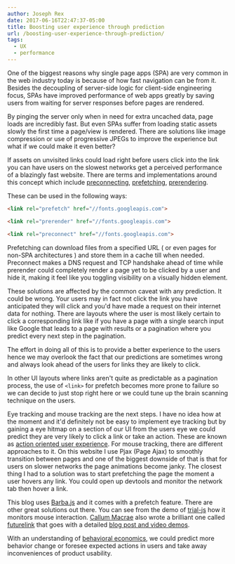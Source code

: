 ```yaml
---
author: Joseph Rex
date: 2017-06-16T22:47:37-05:00
title: Boosting user experience through prediction
url: /boosting-user-experience-through-prediction/
tags:
  - UX
  - performance
---
```


One of the biggest reasons why single page apps (SPA) are very common in the web industry today is because of how fast navigation can be from it. Besides the decoupling of server-side logic for client-side engineering focus, SPAs have improved performance of web apps greatly by saving users from waiting for server responses before pages are rendered.
<!--more-->

By pinging the server only when in need for extra uncached data, page loads are incredibly fast. But even SPAs suffer from loading static assets slowly the first time a page/view is rendered. There are solutions like image compression or use of progressive JPEGs to improve the experience but what if we could make it even better?

If assets on unvisited links could load right before users click into the link you can have users on the slowest networks get a perceived performance of a blazingly fast website. There are terms and implementations around this concept which include [preconnecting][1], [prefetching][2], [prerendering][3].

These can be used in the following ways:

```html
<link rel="prefetch" href="//fonts.googleapis.com">
```

```html
<link rel="prerender" href="//fonts.googleapis.com">
```

```html
<link rel="preconnect" href="//fonts.googleapis.com">
```

Prefetching can download files from a specified URL ( or even pages for non-SPA architectures ) and store them in a cache till when needed. Preconnect makes a DNS request and TCP handshake ahead of time while prerender could completely render a page yet to be clicked by a user and hide it, making it feel like you toggling visibility on a visually hidden element.

These solutions are affected by the common caveat with any prediction. It could be wrong. Your users may in fact not click the link you have anticipated they will click and you'd have made a request on their internet data for nothing. There are layouts where the user is most likely certain to click a corresponding link like if you have a page with a single search input like Google that leads to a page with results or a pagination where you predict every next step in the pagination.

The effort in doing all of this is to provide a better experience to the users hence we may overlook the fact that our predictions are sometimes wrong and always look ahead of the users for links they are likely to click.

In other UI layouts where links aren't quite as predictable as a pagination process, the use of `<link>` for prefetch becomes more prone to failure so we can decide to just stop right here or we could tune up the brain scanning technique on the users.

Eye tracking and mouse tracking are the next steps. I have no idea how at the moment and it'd definitely not be easy to implement eye tracking but by gaining a eye hitmap on a section of our UI from the users eye we could predict they are very likely to click a link or take an action. These are known as [action oriented user experience][4]. For mouse tracking, there are different approaches to it. On this website I use Pjax (Page Ajax) to smoothly transition between pages and one of the biggest downside of that is that for users on slower networks the page animations become janky. The closest thing I had to a solution was to start prefetching the page the moment a user hovers any link. You could open up devtools and monitor the network tab then hover a link.

This blog uses [Barba.js][5] and it comes with a prefetch feature. There are other great solutions out there. You can see from the demo of [trial-js][6] how it monitors mouse interaction. [Callum Macrae][7] also wrote a brilliant one called [futurelink][8] that goes with a detailed [blog post and video demos][9].

With an understanding of [behavioral economics][10], we could predict more behavior change or foresee expected actions in users and take away inconveniences of product usability.

[1]: https://www.igvita.com/2015/08/17/eliminating-roundtrips-with-preconnect/
[2]: https://css-tricks.com/prefetching-preloading-prebrowsing/
[3]: https://www.youtube.com/watch?v=Msqs1jIzgo4
[4]: http://www.freepatentsonline.com/y2013/0159408.html
[5]: http://barbajs.org
[6]: https://markocen.github.io/trialjs/trial-js.html
[7]: https://twitter.com/callumacrae
[8]: https://github.com/SamKnows/futurelink
[9]: https://blog.samknows.com/intelligent-page-preloading-with-futurelink-c1de25449dee
[10]: http://oreilly.com/go/behavior-change
